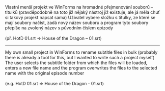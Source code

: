Vlastní menší projekt ve WinForms na hromadné přejmenování souborů – titulků (pravděpodobně na toto již nějaký nástroj již existuje, ale já měla chuť si takový projekt napsat sama)
Uživatel vybere složku s titulky, ze které se mají soubory načíst, zadá nový název souboru a program tyto soubory přepíše na zvolený název s původním číslem epizody <br><br>
(př. HotD 01.srt => House of the Dragon – 01.srt)

<hr>

My own small project in WinForms to rename subtitle files in bulk (probably there is already a tool for this, but I wanted to write such a project myself)
The user selects the subtitle folder from which the files will be loaded, enters a new file name and the program overwrites the files to the selected name with the original episode number <br><br>
(e.g. HotD 01.srt => House of the Dragon - 01.srt)
